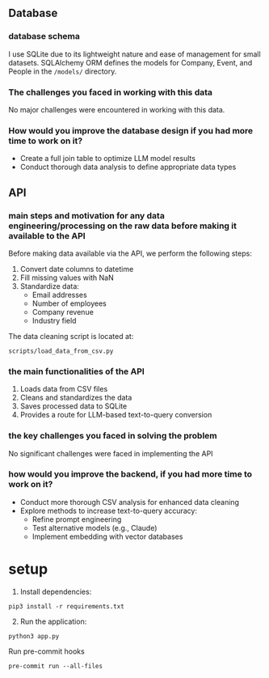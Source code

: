
## Database

### database schema
I use SQLite due to its lightweight nature and ease of management for small datasets. SQLAlchemy ORM defines the models for Company, Event, and People in the `/models/` directory.

### The challenges you faced in working with this data
No major challenges were encountered in working with this data.

### How would you improve the database design if you had more time to work on it?
- Create a full join table to optimize LLM model results
- Conduct thorough data analysis to define appropriate data types

## API

### main steps and motivation for any data engineering/processing on the raw data before making it available to the API
Before making data available via the API, we perform the following steps:

1. Convert date columns to datetime
2. Fill missing values with NaN
3. Standardize data:
   - Email addresses
   - Number of employees
   - Company revenue
   - Industry field

The data cleaning script is located at:

```scripts/load_data_from_csv.py```

### the main functionalities of the API

1. Loads data from CSV files
2. Cleans and standardizes the data
3. Saves processed data to SQLite
4. Provides a route for LLM-based text-to-query conversion

### the key challenges you faced in solving the problem

No significant challenges were faced in implementing the API

### how would you improve the backend, if you had more time to work on it?

- Conduct more thorough CSV analysis for enhanced data cleaning
- Explore methods to increase text-to-query accuracy:
  - Refine prompt engineering
  - Test alternative models (e.g., Claude)
  - Implement embedding with vector databases

# setup

1. Install dependencies:

```pip3 install -r requirements.txt```

2. Run the application:

```python3 app.py```

Run pre-commit hooks

```pre-commit run --all-files```
